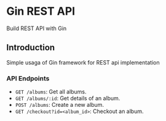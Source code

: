 # Gin REST API

Build REST API with Gin 

## Introduction

Simple usaga of Gin framework for REST api implementation


### API Endpoints
- `GET /albums`: Get all albums.
- `GET /albums/:id`: Get details of an album.
- `POST /albums`: Create a new album.
- `GET /checkout?id=<album_id>`: Checkout an album.
